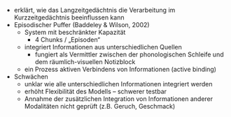 - erklärt, wie das Langzeitgedächtnis die Verarbeitung im Kurzzeitgedächtnis beeinflussen kann
- Episodischer Puffer (Baddeley & Wilson, 2002) 
    - System mit beschränkter Kapazität
        - 4 Chunks / „Episoden“
    - integriert Informationen aus unterschiedlichen Quellen
        - fungiert als Vermittler zwischen der phonologischen Schleife und dem räumlich-visuellen Notizblock
    - ein Prozess aktiven Verbindens von Informationen (active binding) 
- Schwächen
    - unklar wie alle unterschiedlichen Informationen integriert werden 
    - erhöht Flexibilität des Modells – schwerer testbar
    - Annahme der zusätzlichen Integration von Informationen anderer Modalitäten nicht geprüft (z.B. Geruch, Geschmack)
